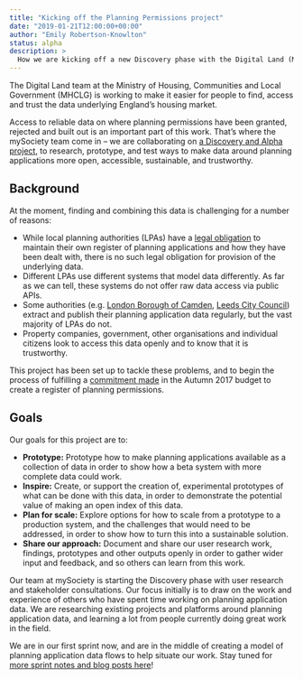 ```yaml
---
title: "Kicking off the Planning Permissions project"
date: "2019-01-21T12:00:00+00:00"
author: "Emily Robertson-Knowlton"
status: alpha
description: >
  How we are kicking off a new Discovery phase with the Digital Land (MHCLG) and mySociety teams. The Planning Permissions project, “Single register of planning”, will explore how to make data around planning applications more open, accessible, sustainable, and trustworthy.
---
```


The Digital Land team at the Ministry of Housing, Communities and Local Government (MHCLG) is working to make it easier for people to find, access and trust the data underlying England’s housing market.

Access to reliable data on where planning permissions have been granted, rejected and built out is an important part of this work. That’s where the mySociety team come in – we are collaborating on [a Discovery and Alpha project](/project/single-register-of-planning/), to research, prototype, and test ways to make data around planning applications more open, accessible, sustainable, and trustworthy.

## Background

At the moment, finding and combining this data is challenging for a number of reasons:

* While local planning authorities (LPAs) have a [legal obligation](http://www.legislation.gov.uk/ukpga/1990/8/section/69) to maintain their own register of planning applications and how they have been dealt with, there is no such legal obligation for provision of the underlying data.
* Different LPAs use different systems that model data differently. As far as we can tell, these systems do not offer raw data access via public APIs.
* Some authorities (e.g. [London Borough of Camden](https://opendata.camden.gov.uk/Environment/Planning-Applications/2eiu-s2cw), [Leeds City Council](https://datamillnorth.org/dataset/planning-applications-datamill)) extract and publish their planning application data regularly, but the vast majority of LPAs do not.
* Property companies, government, other organisations and individual citizens look to access this data openly and to know that it is trustworthy.

This project has been set up to tackle these problems, and to begin the process of fulfilling a [commitment made](https://www.gov.uk/government/publications/autumn-budget-2017-documents/autumn-budget-2017#ensuring-that-planning-permissions-are-built-out-faster) in the Autumn 2017 budget to create a register of planning permissions.

## Goals

Our goals for this project are to:

* **Prototype:** Prototype how to make planning applications available as a collection of data in order to show how a beta system with more complete data could work.
* **Inspire:** Create, or support the creation of, experimental prototypes of what can be done with this data, in order to demonstrate the potential value of making an open index of this data.
* **Plan for scale:** Explore options for how to scale from a prototype to a production system, and the challenges that would need to be addressed, in order to show how to turn this into a sustainable solution.
* **Share our approach:** Document and share our user research work, findings, prototypes and other outputs openly in order to gather wider input and feedback, and so others can learn from this work.

Our team at mySociety is starting the Discovery phase with user research and stakeholder consultations. Our focus initially is to draw on the work and experience of others who have spent time working on planning application data. We are researching existing projects and platforms around planning application data, and learning a lot from people currently doing great work in the field.

We are in our first sprint now, and are in the middle of creating a model of planning application data flows to help situate our work. Stay tuned for [more sprint notes and blog posts here](/blog-post/)!
